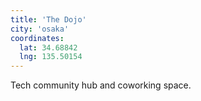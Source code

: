 ```yaml
---
title: 'The Dojo'
city: 'osaka'
coordinates:
  lat: 34.68842
  lng: 135.50154
---
```


Tech community hub and coworking space.
